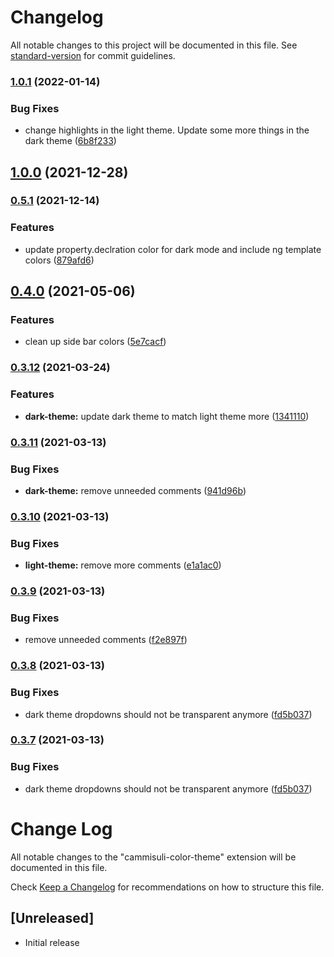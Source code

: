 # Changelog

All notable changes to this project will be documented in this file. See [standard-version](https://github.com/conventional-changelog/standard-version) for commit guidelines.

### [1.0.1](https://github.com/Cammisuli/breeze/compare/v1.0.0...v1.0.1) (2022-01-14)


### Bug Fixes

* change highlights in the light theme. Update some more things in the dark theme ([6b8f233](https://github.com/Cammisuli/breeze/commit/6b8f2334302441dd40713b56265b2ef0170f27f1))

## [1.0.0](https://github.com/Cammisuli/breeze/compare/v0.5.1...v1.0.0) (2021-12-28)

### [0.5.1](https://github.com/Cammisuli/vscode-custom-theme/compare/v0.4.0...v0.5.1) (2021-12-14)


### Features

* update property.declration color for dark mode and include ng template colors ([879afd6](https://github.com/Cammisuli/vscode-custom-theme/commit/879afd6a9de436eea4ecfa971af2d937bf508642))

## [0.4.0](https://github.com/Cammisuli/vscode-custom-theme/compare/v0.3.12...v0.4.0) (2021-05-06)


### Features

* clean up side bar colors ([5e7cacf](https://github.com/Cammisuli/vscode-custom-theme/commit/5e7cacf47ac67f507dc3162e5a634c3ff14a48ea))

### [0.3.12](https://github.com/Cammisuli/vscode-custom-theme/compare/v0.3.11...v0.3.12) (2021-03-24)


### Features

* **dark-theme:** update dark theme to match light theme more ([1341110](https://github.com/Cammisuli/vscode-custom-theme/commit/1341110313cc4f5a6096fa6689fc79041999dd55))

### [0.3.11](https://github.com/Cammisuli/vscode-custom-theme/compare/v0.3.10...v0.3.11) (2021-03-13)


### Bug Fixes

* **dark-theme:** remove unneeded comments ([941d96b](https://github.com/Cammisuli/vscode-custom-theme/commit/941d96bb92cc3e6745d49d323c6fd91ba57d9191))

### [0.3.10](https://github.com/Cammisuli/vscode-custom-theme/compare/v0.3.9...v0.3.10) (2021-03-13)


### Bug Fixes

* **light-theme:** remove more comments ([e1a1ac0](https://github.com/Cammisuli/vscode-custom-theme/commit/e1a1ac09a4ff6bc0aaf5c46d2d613f3a5c7355a4))

### [0.3.9](https://github.com/Cammisuli/vscode-custom-theme/compare/v0.3.8...v0.3.9) (2021-03-13)


### Bug Fixes

* remove unneeded comments ([f2e897f](https://github.com/Cammisuli/vscode-custom-theme/commit/f2e897f19123b9cca23f618adbb10a3a95307ace))

### [0.3.8](https://github.com/Cammisuli/vscode-custom-theme/compare/v0.3.0...v0.3.8) (2021-03-13)


### Bug Fixes

* dark theme dropdowns should not be transparent anymore ([fd5b037](https://github.com/Cammisuli/vscode-custom-theme/commit/fd5b037fdcd23786e418d4de28e0bb1b9bf37c0d))

### [0.3.7](https://github.com/Cammisuli/vscode-custom-theme/compare/v0.3.6...v0.3.7) (2021-03-13)


### Bug Fixes

* dark theme dropdowns should not be transparent anymore ([fd5b037](https://github.com/Cammisuli/vscode-custom-theme/commit/fd5b037fdcd23786e418d4de28e0bb1b9bf37c0d))

# Change Log
All notable changes to the "cammisuli-color-theme" extension will be documented in this file.

Check [Keep a Changelog](http://keepachangelog.com/) for recommendations on how to structure this file.

## [Unreleased]
- Initial release
